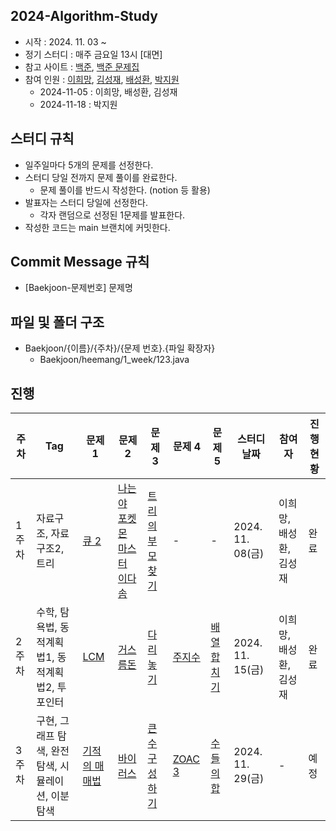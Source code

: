 ## 2024-Algorithm-Study
- 시작 : 2024. 11. 03 ~
- 정기 스터디 : 매주 금요일 13시 [대면]
- 참고 사이트 : [백준](https://www.acmicpc.net/), [백준 문제집](https://github.com/tony9402/baekjoon?tab=readme-ov-file)
- 참여 인원 : [이희망](https://github.com/heemanglee), [김성재](https://github.com/sjk0503), [배성환](https://github.com/pear-c), [박지원](https://github.com/PG1tHub)
  - 2024-11-05 : 이희망, 배성환, 김성재
  - 2024-11-18 : 박지원

## 스터디 규칙
- 일주일마다 5개의 문제를 선정한다.
- 스터디 당일 전까지 문제 풀이를 완료한다.
  - 문제 풀이를 반드시 작성한다. (notion 등 활용)
- 발표자는 스터디 당일에 선정한다.
  - 각자 랜덤으로 선정된 1문제를 발표한다.
- 작성한 코드는 main 브랜치에 커밋한다.

## Commit Message 규칙
- [Baekjoon-문제번호] 문제명

## 파일 및 폴더 구조
- Baekjoon/{이름}/{주차}/{문제 번호}.{파일 확장자}
  - Baekjoon/heemang/1_week/123.java

## 진행

| **주차** | **Tag** | **문제 1** | **문제 2** | **문제 3** | **문제 4** | **문제 5** | **스터디 날짜** | **참여자** | **진행 현황** |
| -------- | ------------------- | ------------------------------------------------------------ | ------------------------------------------------------------ | ------------------------------------------------------------ | ------------------------------------------------------------ | ------------------------------------------------------------ | -------------------------- | ------------------- | ------------------- |
| 1주차 | 자료구조, 자료구조2, 트리 | [큐 2](https://www.acmicpc.net/problem/18258) | [나는야 포켓몬 마스터 이다솜](https://www.acmicpc.net/problem/1620) | [트리의 부모 찾기](https://www.acmicpc.net/problem/11725) |  -  |  -  | 2024. 11. 08(금) | 이희망, 배성환, 김성재 | 완료
| 2주차 | 수학, 탐욕법, 동적계획법1, 동적계획법2, 투포인터  | [LCM](https://www.acmicpc.net/problem/5347) | [거스름돈](https://www.acmicpc.net/problem/14916) | [다리 놓기](https://www.acmicpc.net/problem/1010) | [주지수](https://www.acmicpc.net/problem/15724) | [배열 합치기](https://www.acmicpc.net/problem/11728) | 2024. 11. 15(금) | 이희망, 배성환, 김성재 | 완료
| 3주차 | 구현, 그래프 탐색, 완전탐색, 시뮬레이션, 이분탐색 | [기적의 매매법](https://www.acmicpc.net/problem/20546) | [바이러스](https://www.acmicpc.net/problem/2606) | [큰 수 구성하기](https://www.acmicpc.net/problem/18511) | [ZOAC 3](https://www.acmicpc.net/problem/20436) | [수들의 합](https://www.acmicpc.net/problem/1789) | 2024. 11. 29(금) | - | 예정


